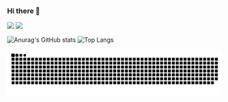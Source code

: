 ### Hi there 👋

<!--
**fernandogong/fernandogong** is a ✨ _special_ ✨ repository because its `README.md` (this file) appears on your GitHub profile.

Here are some ideas to get you started:

- 🔭 I’m currently working on ...
- 🌱 I’m currently learning ...
- 👯 I’m looking to collaborate on ...
- 🤔 I’m looking for help with ...
- 💬 Ask me about ...
- 📫 How to reach me: ...
- 😄 Pronouns: ...
- ⚡ Fun fact: ...
-->
<div>
  <img height="180em" src="https://github-readme-stats.vercel.app/api?username=fernandogong&show_icons=true&theme=dracula">
  <img height="180em" src="https://github-readme-stats.vercel.app/api/top-langs/?username=fernandogong&langs_count=8">
</div>

![Anurag's GitHub stats](https://github-readme-stats.vercel.app/api?username=fernandogong&show_icons=true&theme=dracula)
![Top Langs](https://github-readme-stats.vercel.app/api/top-langs/?username=fernandogong&langs_count=8)

![Snake animation](https://github.com/fernandogong/fernandogong/blob/output/github-contribution-grid-snake.svg)
